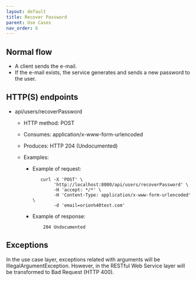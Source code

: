 ```yaml
---
layout: default
title: Recover Password
parent: Use Cases
nav_order: 6
---
```


## Normal flow

* A client sends the e-mail.
* If the e-mail exists, the service generates and sends a new password to the
  user.

## HTTP(S) endpoints

* api/users/recoverPassword
  * HTTP method: POST
  * Consumes: application/x-www-form-urlencoded
  * Produces: HTTP 204 (Undocumented)
  * Examples:

    * Example of request:

        ```shell
           curl -X 'POST' \
                'http://localhost:8080/api/users/recoverPassword' \
                -H 'accept: */*' \
                -H 'Content-Type: application/x-www-form-urlencoded' \
                -d 'email=orion%40test.com'
        ```

    * Example of response:

        ```
            204 Undocumented
        ```

## Exceptions

In the use case layer, exceptions related with arguments will be
IllegalArgumentException. However, in the RESTful Web Service layer will be
transformed to Bad Request (HTTP 400).
